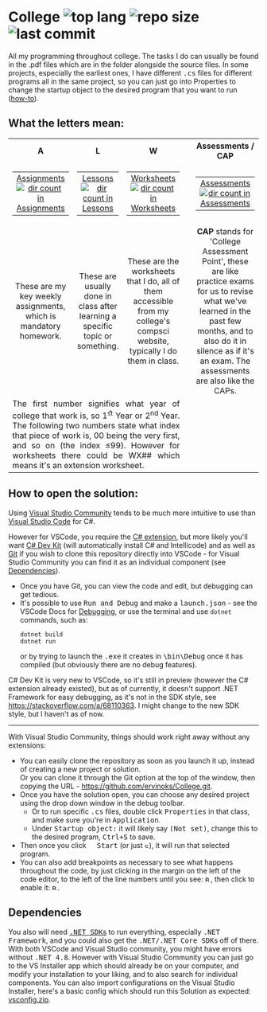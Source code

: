 # College <picture><img alt="top lang" src="https://img.shields.io/github/languages/top/3leh/College?color=blueviolet"></picture> <picture><img alt="repo size" src="https://img.shields.io/github/repo-size/3leh/College?color=green"></picture> <picture><img alt="last commit" src="https://img.shields.io/github/last-commit/3leh/College"></picture>
All my programming throughout college. The tasks I do can usually be found in the .pdf files which are in the folder alongside the source files. In some projects, especially the earliest ones, I have different <samp>.cs</samp> files for different programs all in the same project, so you can just go into Properties to change the startup object to the desired program that you want to run ([how-to](#vs-com)).

## What the letters mean:
<table>
    <tr>
        <th align="center">A</td>
        <th align="center">L</td>
        <th align="center">W</td>
        <th rowspan="3"></td>
        <th align="center">Assessments / CAP</td>
    </tr>
    <tr>
        <td align="center">
            <table>
            <tr><td align="center"><a href="Assignments">Assignments<br>
            <picture><img alt="dir count in Assignments" src="https://img.shields.io/github/directory-file-count/3leh/College/Assignments?type=dir&color=lightgrey"></picture></a></td></tr></td>
            </table>
        <td align="center">
            <table>
            <tr><td align="center"><a href="Lessons">Lessons<br>
            <picture><img alt="dir count in Lessons" src="https://img.shields.io/github/directory-file-count/3leh/College/Lessons?type=dir&color=lightgrey"></picture></a></td></tr></td>
            </table>
        <td align="center">
            <table>
            <tr><td align="center"><a href="Worksheets">Worksheets<br>
            <picture><img alt="dir count in Worksheets" src="https://img.shields.io/github/directory-file-count/3leh/College/Worksheets?type=dir&color=lightgrey"></picture></a></td></tr></td>
            </table>
        <td align="center">
            <table>
            <tr><td align="center"><a href="Assessments">Assessments<br>
            <picture><img alt="dir count in Assessments" src="https://img.shields.io/github/directory-file-count/3leh/College/Assessments?type=dir&color=lightgrey"></picture></a></td></tr></td>
            </table>
    </tr>
    <tr>
        <td align="center">These are my key weekly assignments, which is mandatory homework.</td>
        <td align="center">These are usually done in class after learning a specific topic or something.</td>
        <td align="center">These are the worksheets that I do, all of them accessible from my college's compsci website, typically I do them in class.</td>
        <td rowspan="1" align="center"><b>CAP</b> stands for 'College Assessment Point', these are like practice exams for us to revise what we've learned in the past few months, and to also do it in silence as if it's an exam. The assessments are also like the CAPs.
    </tr>
    <tr>
        <td colspan="3" align="justify">The first number signifies what year of college that work is, so 1<sup>ﬆ</sup> Year or 2<sup>nd</sup> Year. The following two numbers state what index that piece of work is, 00 being the very first, and so on (the index ≤99). However for worksheets there could be WX## which means it's an extension worksheet. </td>
    </tr>
</table>

## How to open the solution:
Using [Visual Studio Community](https://visualstudio.microsoft.com/vs/community/ "Download Visual Studio Community") tends to be much more intuitive to use than [Visual Studio Code](https://code.visualstudio.com/ "Download Visual Studio Code") for C#.

However for VSCode, you require the [C# extension](https://marketplace.visualstudio.com/items?itemName=ms-dotnettools.csharp "Download the C# extension"), but more likely you'll want [C# Dev Kit](https://marketplace.visualstudio.com/items?itemName=ms-dotnettools.csdevkit "Download C# Dev Kit") (will automatically install C# and Intellicode) and as well as [Git](https://git-scm.com/downloads "Download Git") if you wish to clone this repository directly into VSCode - for Visual Studio Community you can find it as an individual component (see [Dependencies](#dependencies)).
- Once you have Git, you can view the code and edit, but debugging can get tedious. 
- It's possible to use <kbd><samp>Run and Debug</samp></kbd> and make a <samp>launch.json</samp> - see the VSCode Docs for [Debugging](https://code.visualstudio.com/docs/editor/debugging "Open Visual Studio Code Docs"), or use the terminal and use <samp>`dotnet`</samp> commands, such as: 
    ```batch
    dotnet build
    dotnet run
    ```
    or by trying to launch the <samp>.exe</samp> it creates in <samp>\bin\Debug</samp> once it has compiled (but obviously there are no debug features).

C# Dev Kit is very new to VSCode, so it's still in preview (however the C# extension already existed), but as of currently, it doesn't support .NET Framework for easy debugging, as it's not in the SDK style, see <ins>https://stackoverflow.com/a/68110363</ins>. I might change to the new SDK style, but I haven't as of now.

---
<a id="vs-com" />With Visual Studio Community, things should work right away without any extensions:
- You can easily clone the repository as soon as you launch it up, instead of creating a new project or solution.  
 Or you can clone it through the Git option at the top of the window, then copying the URL - https://github.com/ervinoks/College.git.
 - Once you have the solution open, you can choose any desired project using the drop down window in the debug toolbar.
    - Or to run specific <samp>.cs</samp> files, double click <kbd><samp>Properties</samp></kbd> in that class, and make sure you're in <kbd><samp>Application</samp></kbd>. 
    - Under <kbd><samp>Startup object:</samp></kbd> it will likely say <kbd><samp>(Not set)</samp></kbd>, change this to the desired program, <kbd><kbd>Ctrl</kbd>+<kbd>S</kbd></kbd> to save.
- Then once you click <kbd><picture><img src="https://github.com/3leh/College/assets/37591724/7d123503-75d1-47b2-b7c8-c75485454391" width='9' height='9'></picture><samp> Start</samp></kbd> (or just <kbd><picture><img src="https://github.com/3leh/College/assets/37591724/982379dc-5468-4c86-908d-b2dad7094137" width='9' height='9' title="Start Without Debugging (Ctrl+F5)"></picture></kbd>), it will run that selected program.
- You can also add breakpoints as necessary to see what happens throughout the code, by just clicking in the margin on the left of the code editor, to the left of the line numbers until you see:
<kbd><picture><source media="(prefers-color-scheme: dark)" srcset="https://github.com/3leh/College/assets/37591724/2dd0bd0c-c6fb-4f57-98ca-e1d581fee13e"><img src="https://github.com/3leh/College/assets/37591724/94b977f5-7ce6-4502-9f2a-ca004e8910df" width='11' height='11' title="Breakpoint Available"></picture></kbd>, then click to enable it: <kbd><picture><img src="https://github.com/3leh/College/assets/37591724/5c99624f-7834-498b-8cbc-07d175075edd" width='11' height='11' title="Breakpoint Enabled"></picture></kbd>.


## Dependencies
You also will need [<samp>.NET SDK</samp>s](https://dotnet.microsoft.com/en-us/download/visual-studio-sdks "Download .NET SDK") to run everything, especially <samp>.NET Framework</samp>, and you could also get the <samp>.NET/.NET Core SDK</samp>s off of there. With both VSCode and Visual Studio community, you might have errors without <samp>.NET 4.8</samp>. However with Visual Studio Community you can just go to the VS Installer app which should already be on your computer, and modify your installation to your liking, and to also search for individual components. You can also import configurations on the Visual Studio Installer, here's a basic config which should run this Solution as expected: [vsconfig.zip](https://github.com/3leh/College/files/11683051/vsconfig.zip "Download vsconfig.zip").
